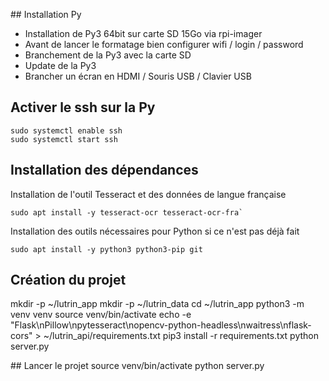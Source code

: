 ## Installation Py

- Installation de Py3 64bit sur carte SD 15Go via rpi-imager
- Avant de lancer le formatage bien configurer wifi / login / password
- Branchement de la Py3 avec la carte SD
- Update de la Py3
- Brancher un écran en HDMI / Souris USB / Clavier USB

## Activer le ssh sur la Py

```
sudo systemctl enable ssh
sudo systemctl start ssh
```

## Installation des dépendances

Installation de l'outil Tesseract et des données de langue française
```
sudo apt install -y tesseract-ocr tesseract-ocr-fra`
```

Installation des outils nécessaires pour Python si ce n'est pas déjà fait
```
sudo apt install -y python3 python3-pip git
```

## Création du projet

mkdir -p ~/lutrin_app
mkdir -p ~/lutrin_data
cd ~/lutrin_app
python3 -m venv venv
source venv/bin/activate
echo -e "Flask\nPillow\npytesseract\nopencv-python-headless\nwaitress\nflask-cors" > ~/lutrin_api/requirements.txt
pip3 install -r requirements.txt
python server.py

## Lancer le projet
source venv/bin/activate
python server.py